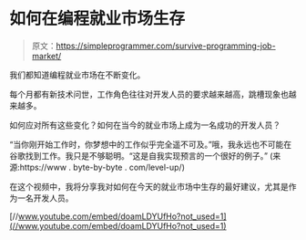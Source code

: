# 如何在编程就业市场生存

> 原文：<https://simpleprogrammer.com/survive-programming-job-market/>

我们都知道编程就业市场在不断变化。

每个月都有新技术问世，工作角色往往对开发人员的要求越来越高，跳槽现象也越来越多。

如何应对所有这些变化？如何在当今的就业市场上成为一名成功的开发人员？

“当你刚开始工作时，你梦想中的工作似乎完全遥不可及。”哦，我永远也不可能在谷歌找到工作。我只是不够聪明。“这是自我实现预言的一个很好的例子。”
(来源:https://www . byte-by-byte . com/level-up/)

在这个视频中，我将分享我对如何在今天的就业市场中生存的最好建议，尤其是作为一名开发人员。

[//www.youtube.com/embed/doamLDYUfHo?not_used=1](//www.youtube.com/embed/doamLDYUfHo?not_used=1)